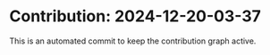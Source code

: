 # Contribution: 2024-12-20-03-37
This is an automated commit to keep the contribution graph active.

